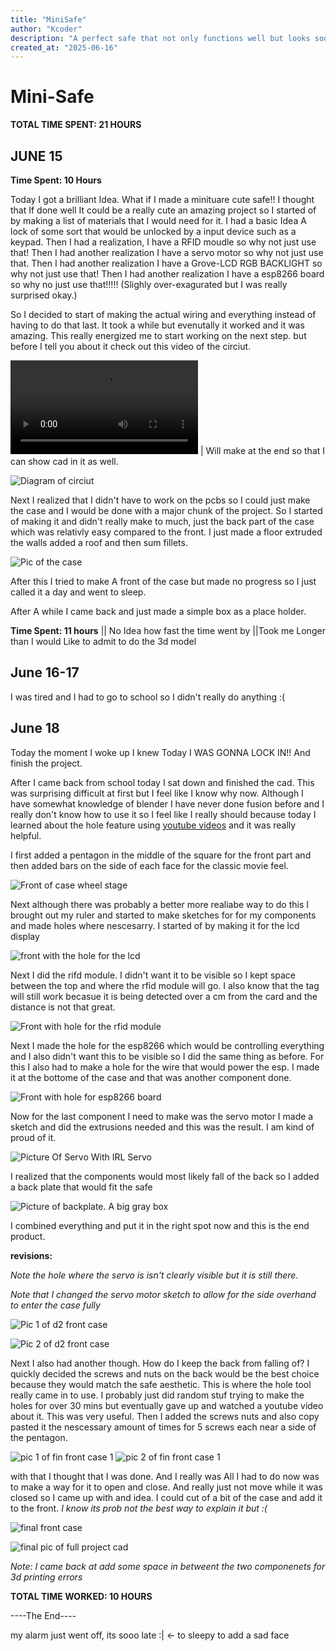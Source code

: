 ```yaml
---
title: "MiniSafe"
author: "Kcoder"
description: "A perfect safe that not only functions well but looks soo cool!"
created_at: "2025-06-16"
---
```

# Mini-Safe

**TOTAL TIME SPENT: 21 HOURS**

## JUNE 15

**Time Spent: 10 Hours**

Today I got a brilliant Idea. What if I made a minituare cute safe!! I thought that If done well It could be a really cute an amazing project so I started of by making a list of materials that I would need for it. I had a basic Idea A lock of some sort that would be unlocked by a input device such as a keypad. Then I had a realization, I have a RFID moudle so why not just use that! Then I had another realization I have a servo motor so why not just use that. Then I had another realization I have a Grove-LCD RGB BACKLIGHT so why not just use that! Then I had another realization I have a esp8266 board so why no just use that!!!!! (Slighly over-exagurated but I was really surprised okay.)

So I decided to start of making the actual wiring and everything instead of having to do that last. It took a while but evenutally it worked and it was amazing. This really energized me to start working on the next step. but before I tell you about it check out this video of the circiut.

![Video of the circiut](/jounally-things/images/Vid_of_project.mp4)
|
Will make at the end so that I can show cad in it as well.

![Diagram of circiut](/Wiring/Diagram.png)

Next I realized that I didn't have to work on the pcbs so I could just make the case and I would be done with a major chunk of the project. So I started of making it and didn't really make to much, just the back part of the case which was relativly easy compared to the front. I just made a floor extruded the walls added a roof and then sum fillets.

![Pic of the case](/jounally-things/images/Case_d1.png)

After this I tried to make A front of the case but made no progress so I just called it a day and went to sleep.

After A while I came back and just made a simple box as a place holder.

**Time Spent: 11 hours**
|| No Idea how fast the time went by
||Took me Longer than I would Like to admit to do the 3d model

## June 16-17

I was tired and I had to go to school so I didn't really do anything :(

## June 18

Today the moment I woke up I knew Today I WAS GONNA LOCK IN!! And finish the project.

After I came back from school today I sat down and finished the cad. This was surprising difficult at first but I feel like I know why now. Although I have somewhat knowledge of blender I have never done fusion before and I really don't know how to use it so I feel like I really should because today I learned about the hole feature using [youtube videos](https://www.youtube.com) and it was really helpful.

I first added a pentagon in the middle of the square for the front part and then added bars on the side of each face for the classic movie feel.

![Front of case wheel stage](/jounally-things/images/frontwithwheel.png)

Next although there was probably a better more realiabe way to do this I brought out my ruler and started to make sketches for for my components and made holes where nescesarry. I started of by making it for the lcd display

![front with the hole for the lcd](/jounally-things/images/frontwithlcdhole.png)

Next I did the rifd module. I didn't want it to be visible so I kept space between the top and where the rfid module will go. I also know that the tag will still work becasue it is being detected over a cm from the card and the distance is not that great.

![Front with hole for the rfid module](/jounally-things/images/fontwithrfidhole.png)

Next I made the hole for the esp8266 which would be controlling everything and I also didn't want this to be visible so I did the same thing as before. For this I also had to make a hole for the wire that would power the esp. I made it at the bottome of the case and that was another component done.

![Front with hole for esp8266 board](/jounally-things/images/frontwithesphole.png)

Now for the last component I need to make was the servo motor I made a sketch and did the extrusions needed and this was the result. I am kind of proud of it.

![Picture Of Servo With IRL Servo](/jounally-things/images/picofservowithirlserco.png)

I realized that the components would most likely fall of the back so I added a back plate that would fit the safe

![Picture of backplate. A big gray box](/jounally-things/images/picofbackplate.png)

I combined everything and put it in the right spot now and this is the end product.

**revisions:**

_Note the hole where the servo is isn't clearly visible but it is still there._

_Note that I changed the servo motor sketch to allow for the side overhand to enter the case fully_

![Pic 1 of d2 front case](/jounally-things/images/pic1offinfrontwithoutscrews.png)

![Pic 2 of d2 front case](/jounally-things/images/pic2offinfrontwithoutscrews.png)

Next I also had another though. How do I keep the back from falling of? I quickly decided the screws and nuts on the back would be the best choice because they would match the safe aesthetic. This is where the hole tool really came in to use. I probably just did random stuf trying to make the holes for over 30 mins but eventually gave up and watched a youtube video about it. This was very useful. Then I added the screws nuts and also copy pasted it the nescessary amount of times for 5 screws each near a side of the pentagon.

![pic 1 of fin front case 1](/jounally-things/images/picofwithscrewstop.png)
![pic 2 of fin front case 1](/jounally-things/images/picofwithscrewsbottom.png)

with that I thought that I was done. And I really was All I had to do now was to make a way for it to open and close. And really just not move while it was closed so I came up with and idea. I could cut of a bit of the case and add it to the front. _I know its prob not the best way to explain it but :(_

![final front case](/jounally-things/images/final%20top.png)

![final pic of full project cad](/jounally-things/images/finalpicofullcase.png)

_Note: I came back at add some space in betweent the two componenets for 3d printing errors_

**TOTAL TIME WORKED: 10 HOURS**



----The End----

my alarm just went off, its sooo late :| <- to sleepy to add a sad face